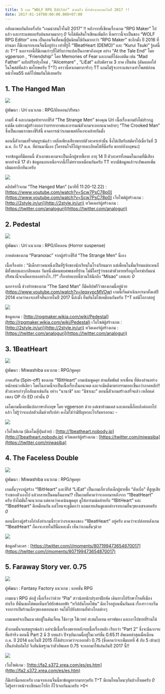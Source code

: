 ```yaml
---
title: 5 เกม “WOLF RPG Editor” น่าสนใจ ที่กำลังจะออกมาในปี 2017 !!
date: 2017-01-14T00:00:00.000+07:00
---
```


กลับมาพบกันอีกครั้งกับ “เกมน่าสนใจในปี 2017” !! หลังจากที่เขียนเรื่องเกม “RPG Maker” ไปแล้ว และกระแสตอบรับล้นหลามมากๆ *0* จึงได้ตัดสินใจเขียนเพิ่มอีก ซึ่งคราวนี้จะเป็นของ “WOLF RPG Editor” แทน เป็นเอนจิ้นที่คนญี่ปุ่นนิยมใช้กันมากกว่า “RPG Maker” ซะอีกมั้ง
ปี 2016 ที่ผ่านมา ก็มีเกมจากเอนจิ้นนี้อยู่บ้าง เท่าที่รู้ก็ “1BeatHeart (DEMO)” และ “Kurui Tsuki” รู้แค่นี้อ่ะ T^T นอกจากนี้ก็มีเกมเก่าๆที่ได้รับการแปลเป็นภาษาอังกฤษ อย่าง “At the Tale End” โดย vgperson , “Friendship” โดย Memories of Fear และเกมที่ได้ลงสตีม เช่น “Mad Father” ฉบับปรับปรุงใหม่ , “Alicemare” , “LiEat” ฉบับมัดรวม 3 ภาค เป็นต้น (ดันเผลอใส่ในโพสต์ที่แล้ว ขอโทษครับ T^T)
คราวนี้หาเกมยากจริงๆ TT แถมไม่รู้จะกระแสแรงเท่าโพสต์ก่อนหน้าไหม55 แต่ก็ไปชมกันได้เลยครับ




## 1. The Hanged Man

![](/assets/images/hangedmanprev.jpg)

ผู้พัฒนา : Uri
แนวเกม : RPG/ผีหลอน/ปริศนา

เกมที่ 4 และเกมสุดท้ายจากซีรีส์ “The Strange Men” ของคุณ Uri เนื้อเรื่องเกมยังไม่ปรากฏแน่ชัด แต่ทางผู้สร้างบอกว่าบรรยากาศและอารมณ์ตัวเกมจะออกแนวคล้ายๆ “The Crooked Man” ซึ่งเป็นเกมแรกของซีรีส์นี้ คาดการณ์ว่าเกมเพลย์ก็คงจะคล้ายกันมั้ง

ตอนนี้ตัวเกมเสร็จสมบูรณ์แล้ว เหลือเพียงเสียงพากย์ตัวละครเท่านั้น ซึ่งได้เปิดรับสมัครไปเมื่อวันที่ 3 ม.ค. ถึง 17 ม.ค. ที่ผ่านมานี้เอง (ใครสนใจก็ไปดูรายละเอียดได้ที่นี่ครับ พากย์อังกฤษนะ)

จากข้อมูลที่มีตอนนี้ ตัวเอกของเกมจะเป็นเด็กผู้ชายขี้อาย อายุ 14 ปี ตัวละครทั้งหมดในเกมที่มีเสียงพากย์จะมี 17 ตัว ข้อมูลนอกเหนือจากนี้ก็ไม่ทราบเหมือนกันครับ TT หากมีข้อมูลแล้วจะอัพเดทเพิ่มเติมแยกอีกทีนะครับ

![](/assets/images/hangedcc.jpg)

คลิปพรีวิวเกม “The Hanged Man” (นาทีที่ 11:20-12.22) : [https://www.youtube.com/watch?v=Scw7PsC78p0](https://www.youtube.com/watch?v=Scw7PsC78p0)
เว็บไซต์ผู้สร้างเกม : [http://2style.in/uri](http://2style.in/uri)
ทวิตเตอร์ผู้สร้างเกม : [https://twitter.com/analoguri](https://twitter.com/analoguri)




## 2. Pedestal

![](/assets/images/pedestaltitle.jpg)

ผู้พัฒนา : Uri
แนวเกม : RPG/ผีหลอน (Horror suspense) 

ภาคต่อของเกม “Paranoiac” จากผู้สร้างซีรีส์ “The Strange Men” นี่เอง

เนื้อเรื่องย่อ : “มีเด็กสาวคนหนึ่งเป็นที่รู้จักของนักเรียนในโรงเรียนมาก แต่เพื่อนในชั้นเรียนแต่ละคนก็มีทั้งชอบและเกลียดเธอ วันหนึ่งมีคนพบศพเธอที่บ้าน ไม่มีใครรู้ว่าเธอฆ่าตัวตายหรือถูกใครฆ่ากันแน่ ปริศนานี้จะคลี่คลายลงอย่างไร..!?” เรื่องย่อแบบนี้ชวนให้นึกถึง “Misao” เลยแฮะ *0*

นอกจากนี้ ช่วงท้ายของเกม “The Sand Man” ก็มีคลิปพรีวิวของเกมนี้อยู่ด้วย (https://www.youtube.com/watch?v=IeqxypcMVOw) เกมนี้เริ่มดำเนินการมาตั้งแต่ปี 2014 คาดว่าคงจะเสร็จสิ้นภายในปี 2017 นี้ล่ะมั้ง ยืนยันไม่ได้เหมือนกันครับ T^T แต่มีโอกาสอยู่

![](/assets/images/pedestalpic1.jpg)

ข้อมูลเกม : [http://rpgmaker.wikia.com/wiki/Pedestal](http://rpgmaker.wikia.com/wiki/Pedestal)
เว็บไซต์ผู้สร้างเกม : [http://2style.in/uri](http://2style.in/uri)
ทวิตเตอร์ผู้สร้างเกม : [https://twitter.com/analoguri](https://twitter.com/analoguri)




## 3. 1BeatHeart

![](/assets/images/1beattitle.jpg)

ผู้พัฒนา : Miwashiba
แนวเกม : RPG/พูดคุย

ภาคเสริม (Spin-off) ของเกม “1BitHeart” เกมเน้นพูดคุย สานสัมพันธ์ หาเพื่อน ที่ต้องอ่านอย่างหนักหน่วงทีเดียว โดยในภาคนี้จะเป็นเนื้อเรื่องในอนาคต และจะมีคดีฆาตรกรรมเยอะขึ้นกว่าภาคหลัก!! ตัวละครเก่าๆก็กลับมาเช่นกัน อย่าง “นานาชิ” และ “มิซาเนะ” ตอนนี้ตัวเกมสร้างเสร็จแล้ว เหลือแค่เพลง OP กับ ED เท่านั้น *0*

เดโมเกมนี้เคยมีแปลภาษาอังกฤษ โดย vgperson ด้วย แต่เขาห้ามแคส และตอนนี้ก็ลบลิงค์ออกไปแล้ว ไม่รู้ว่าจะแปลตัวเต็มด้วยรึเปล่า คงไม่ใช่ว่ามีปัญหาอะไรกันหรอกนะ *-*

![](/assets/images/1beathearttalk.jpg)

เว็บไซต์เกม (มีเดโมญี่ปุ่นด้วย) : [http://1beatheart.nobody.jp](http://1beatheart.nobody.jp)
ทวิตเตอร์ผู้สร้างเกม : [https://twitter.com/miwasiba](https://twitter.com/miwasiba)

 
 

## 4. The Faceless Double

![](/assets/images/facelesstitle.png)

ผู้พัฒนา : Miwashiba
แนวเกม : RPG/พูดคุย

เกมสั้นๆจากผู้สร้าง “1BitHeart” และซีรีส์ “LiEat” เป็นเกมเกี่ยวกับเด็กผู้ชายชื่อ “ดับเบิ้ล” ที่สูญเสียร่างของตัวเองไป แล้วกลายเป็นคนอื่นแทน!? เป็นเกมที่คาดว่าจะออกมาหลังจาก “1BeatHeart” ครับ ยังไม่มั่นใจแนวเกม แต่คาดว่าคงเน้นพูดคุย ดูให้อารมณ์คล้ายกับ “1BitHeart” และ “1BeatHeart” ดีเหมือนกัน แต่โทนจะดูมืดกว่า แถมลายเส้นดูแตกต่างจากเกมอื่นๆของเขาเลยครับ *0*

ตอนนี้ทางผู้สร้างก็กำลังทำเกมนี้ระหว่างรอเพลงของ “1BeatHeart” อยู่ครับ คาดว่าจะปล่อยหลังเกม “1BeatHeart” ก็คงจะภายในปีนี้แหละมั้ง เห็นว่าเกมสั้นๆด้วย

![](/assets/images/facelesspic.png)

ข้อมูลตัวละคร : [https://twitter.com/i/moments/807199473654870017](https://twitter.com/i/moments/807199473654870017)

 


## 5. Faraway Story ver. 0.75

![](/assets/images/FarawayStoryTitle.png)

ผู้พัฒนา : Fantasy Factory
แนวเกม : แอคชั่น RPG

เกมแนว RPG ต่อสู้ เนื้อเรื่องว่าด้วย “Pia” สาวน้อยนักปรุงยาฝึกหัด เดินทางไปรักษาโรคที่เมืองท่าเรือ ที่นั่นเธอได้พบเห็นทวีปยักษ์ลอยฟ้า “ทวีปอันไกลโพ้น” มีอะไรอยู่บนนั้นกันแน่ เรื่องราวจะเริ่มจากการเปิดร้านเล็กๆของเธอบนเขา จนได้ไปยังสถานที่ห่างไกลต่างๆ

เกมเพลย์จะเป็นแนวต่อสู้ในดันเจี้ยน ใช้อาวุธ ใช้เวทย์ สะสมไอเทม คราฟของ และเอาไปขายที่ร้านได้

ตัวเกมนั้นจบสมบูรณ์แล้ว แต่จะมีเนื้อเรื่องขยายหลังจบเนื้อเรื่องหลัก เรียกว่า “Part 2” ซึ่งจะมีฉากจบที่แท้จริง ตอนนี้ Part 2 มี 3 บทแล้ว ปัจจุบันเกมนี้อยู่ในเวอร์ชั่น 0.65.11 อัพเดทล่าสุดเมื่อเดือน ก.ค. ปี 2014 และในปี 2015 ก็ได้ประกาศว่าจะออกตัว 0.75 (ซึ่งคาดว่าจะเพิ่มบทที่ 4 กับ 5 เข้ามา) เป็นลำดับถัดไป จึงสันนิษฐานว่าตัวอัพเดท 0.75 จะออกมาให้เล่นกันปี 2017 นี้!!

![](/assets/images/Faraway_Story_01.jpg)

เว็บไซต์เกม : [http://fa2.s372.xrea.com/es/es.htm](http://fa2.s372.xrea.com/es/es.htm)




ก็มีเท่านี้แหละครับ เกมจากเอนจิ้นนี้หาข้อมูลยากมากๆครับ T^T มีเกมไหนโดนๆกันบ้างไหมครับ *0* ไม่รู้คราวหน้าจะเขียนอะไรอีก ก็ไว้เจอกันนะครับ >0<
